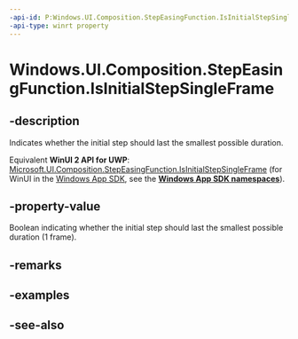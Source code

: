 ```yaml
---
-api-id: P:Windows.UI.Composition.StepEasingFunction.IsInitialStepSingleFrame
-api-type: winrt property
---
```


<!-- Property syntax
public bool IsInitialStepSingleFrame { get;  set; }
-->

# Windows.UI.Composition.StepEasingFunction.IsInitialStepSingleFrame

## -description
Indicates whether the initial step should last the smallest possible duration.

Equivalent **WinUI 2 API for UWP**: [Microsoft.UI.Composition.StepEasingFunction.IsInitialStepSingleFrame](/windows/winui/api/microsoft.ui.composition.stepeasingfunction.isinitialstepsingleframe) (for WinUI in the [Windows App SDK](/windows/apps/windows-app-sdk/), see the **[Windows App SDK namespaces](/windows/windows-app-sdk/api/winrt/)**).

## -property-value
Boolean indicating whether the initial step should last the smallest possible duration (1 frame).

## -remarks

## -examples

## -see-also
